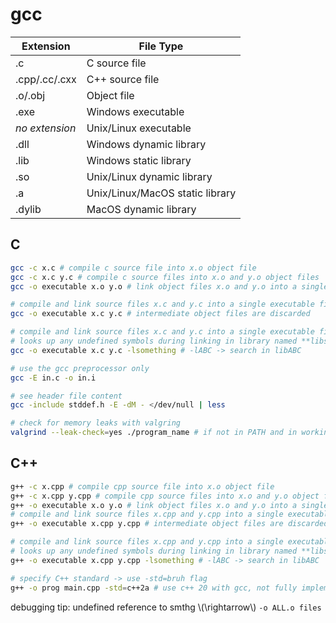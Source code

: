 # gcc

| Extension | File Type |
|---|---|
| .c | C source file |
| .cpp/.cc/.cxx | C++ source file |
| .o/.obj | Object file |
| .exe | Windows executable |
| *no extension* | Unix/Linux executable |
| .dll | Windows dynamic library |
| .lib | Windows static library |
| .so | Unix/Linux dynamic library |
| .a | Unix/Linux/MacOS static library |
| .dylib | MacOS dynamic library |

## C
```bash
gcc -c x.c # compile c source file into x.o object file
gcc -c x.c y.c # compile c source files into x.o and y.o object files
gcc -o executable x.o y.o # link object files x.o and y.o into a single executable file

# compile and link source files x.c and y.c into a single executable file
gcc -o executable x.c y.c # intermediate object files are discarded

# compile and link source files x.c and y.c into a single executable file
# looks up any undefined symbols during linking in library named **libsomething**.
gcc -o executable x.c y.c -lsomething # -lABC -> search in libABC

# use the gcc preprocessor only
gcc -E in.c -o in.i

# see header file content
gcc -include stddef.h -E -dM - </dev/null | less

# check for memory leaks with valgring
valgrind --leak-check=yes ./program_name # if not in PATH and in working dir
```

## C++
```bash
g++ -c x.cpp # compile cpp source file into x.o object file
g++ -c x.cpp y.cpp # compile cpp source files into x.o and y.o object files
g++ -o executable x.o y.o # link object files x.o and y.o into a single executable file
# compile and link source files x.cpp and y.cpp into a single executable file
g++ -o executable x.cpp y.cpp # intermediate object files are discarded

# compile and link source files x.cpp and y.cpp into a single executable file
# looks up any undefined symbols during linking in library named **libsomething**
g++ -o executable x.cpp y.cpp -lsomething # -lABC -> search in libABC

# specify C++ standard -> use -std=bruh flag
g++ -o prog main.cpp -std=c++2a # use c++ 20 with gcc, not fully implemented yet
```



debugging tip: undefined reference to smthg \\(\rightarrow\\) `-o ALL.o files`